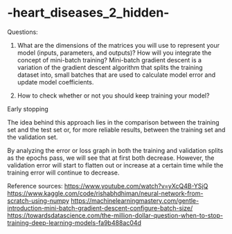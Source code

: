 # -heart_diseases_2_hidden-


Questions:
1. What are the dimensions of the matrices you will use to represent your model (inputs, parameters, and
outputs)? How will you integrate the concept of mini-batch training?
Mini-batch gradient descent is a variation of the gradient descent algorithm that splits the training dataset into,
small batches that are used to calculate model error and update model coefficients.


2. How to check whether or not you should keep training your model?

Early stopping

The idea behind this approach lies in the comparison between the training set and the test set or, for more reliable results,
between the training set and the validation set.

By analyzing the error or loss graph in both the training and validation splits as the epochs pass, we will see that at first both decrease. 
However, the validation error will start to flatten out or increase at a certain time while the training error will continue to decrease.














Reference sources:
https://www.youtube.com/watch?v=yXcQ4B-YSjQ
https://www.kaggle.com/code/rishabhdhiman/neural-network-from-scratch-using-numpy
https://machinelearningmastery.com/gentle-introduction-mini-batch-gradient-descent-configure-batch-size/
https://towardsdatascience.com/the-million-dollar-question-when-to-stop-training-deep-learning-models-fa9b488ac04d
